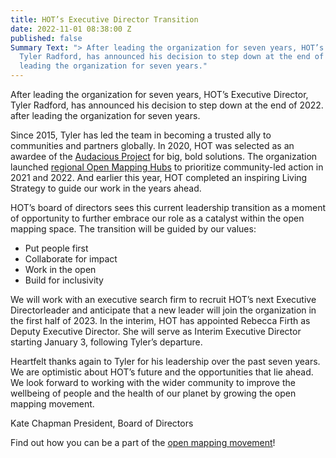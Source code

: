 ```yaml
---
title: HOT’s Executive Director Transition
date: 2022-11-01 08:38:00 Z
published: false
Summary Text: "> After leading the organization for seven years, HOT’s Executive Director,
  Tyler Radford, has announced his decision to step down at the end of 2022. after
  leading the organization for seven years."
---
```


After leading the organization for seven years, HOT’s Executive Director, Tyler Radford, has announced his decision to step down at the end of 2022. after leading the organization for seven years.

Since 2015, Tyler has led the team in becoming a trusted ally to communities and partners globally. In 2020, HOT was selected as an awardee of the [Audacious Project](https://www.audaciousproject.org/grantees/humanitarian-openstreetmap-team) for big, bold solutions. The organization launched [regional Open Mapping Hubs](https://www.hotosm.org/hubs/) to prioritize community-led action in 2021 and 2022. And earlier this year, HOT completed an inspiring Living Strategy to guide our work in the years ahead. 

HOT’s board of directors sees this current leadership transition as a moment of opportunity to further embrace our role as a catalyst within the open mapping space. The transition will be guided by our values:

* Put people first
* Collaborate for impact
* Work in the open
* Build for inclusivity

We will work with an executive search firm to recruit HOT’s next Executive Directorleader and anticipate that a new leader will join the organization in the first half of 2023. In the interim, HOT has appointed Rebecca Firth as Deputy Executive Director. She will serve as Interim Executive Director starting January 3, following Tyler’s departure.  

Heartfelt thanks again to Tyler for his leadership over the past seven years. We are optimistic about HOT’s future and the opportunities that lie ahead. We look forward to working with the wider community to improve the wellbeing of people and the health of our planet by growing the open mapping movement. 

Kate Chapman
President, Board of Directors


Find out how you can be a part of the [open mapping movement](https://www.hotosm.org/get-involved)! 


